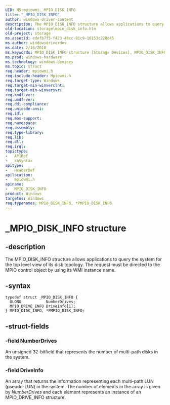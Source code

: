 ```yaml
---
UID: NS:mpiowmi._MPIO_DISK_INFO
title: "_MPIO_DISK_INFO"
author: windows-driver-content
description: The MPIO_DISK_INFO structure allows applications to query the system for the top level view of its disk topology. The request must be directed to the MPIO control object by using its WMI instance name.
old-location: storage\mpio_disk_info.htm
old-project: storage
ms.assetid: edefb7f5-f423-48cc-81c9-16153c228d45
ms.author: windowsdriverdev
ms.date: 2/16/2018
ms.keywords: MPIO_DISK_INFO structure [Storage Devices], MPIO_DISK_INFO, structs-scsibus_d58f08a1-1534-4f93-83d4-031ce1dee9bf.xml, storage.mpio_disk_info, PMPIO_DISK_INFO structure pointer [Storage Devices], _MPIO_DISK_INFO, PMPIO_DISK_INFO, mpiowmi/MPIO_DISK_INFO, mpiowmi/PMPIO_DISK_INFO, *PMPIO_DISK_INFO
ms.prod: windows-hardware
ms.technology: windows-devices
ms.topic: struct
req.header: mpiowmi.h
req.include-header: Mpiowmi.h
req.target-type: Windows
req.target-min-winverclnt: 
req.target-min-winversvr: 
req.kmdf-ver: 
req.umdf-ver: 
req.ddi-compliance: 
req.unicode-ansi: 
req.idl: 
req.max-support: 
req.namespace: 
req.assembly: 
req.type-library: 
req.lib: 
req.dll: 
req.irql: 
topictype:
-	APIRef
-	kbSyntax
apitype:
-	HeaderDef
apilocation:
-	mpiowmi.h
apiname:
-	MPIO_DISK_INFO
product: Windows
targetos: Windows
req.typenames: MPIO_DISK_INFO, *PMPIO_DISK_INFO
---
```


# _MPIO_DISK_INFO structure


## -description


The MPIO_DISK_INFO structure allows applications to query the system for the top level view of its disk topology. The request must be directed to the MPIO control object by using its WMI instance name.


## -syntax


````
typedef struct _MPIO_DISK_INFO {
  ULONG           NumberDrives;
  MPIO_DRIVE_INFO DriveInfo[1];
} MPIO_DISK_INFO, *PMPIO_DISK_INFO;
````


## -struct-fields




### -field NumberDrives

An unsigned 32-bitfield that represents the number of multi-path disks in the system.


### -field DriveInfo

An array that returns the information representing each multi-path LUN (pseudo-LUN) in the system. The number of elements in the array is given by <i>NumberDrives</i> and each element represents an instance of an MPIO_DRIVE_INFO structure.

